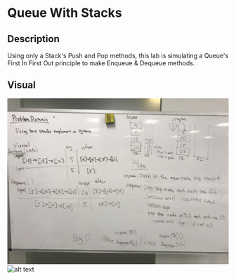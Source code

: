 # Queue With Stacks

## Description
Using only a Stack's Push and Pop methods, this lab is simulating a Queue's First In First Out principle to make Enqueue & Dequeue methods. 

## Visual
![alt text](https://github.com/MinMaxed/Data-Structures-and-Algorithms/blob/master/assets/Whiteboard11.1.jpg)
![alt text](https://github.com/MinMaxed/Data-Structures-and-Algorithms/blob/master/assets/Whiteboard11.2.jpg)

